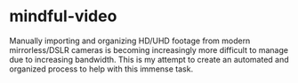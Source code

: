 # mindful-video
Manually importing and organizing HD/UHD footage from modern mirrorless/DSLR cameras is becoming increasingly more difficult to manage due to increasing bandwidth. This is my attempt to create an automated and organized process to help with this immense task. 
